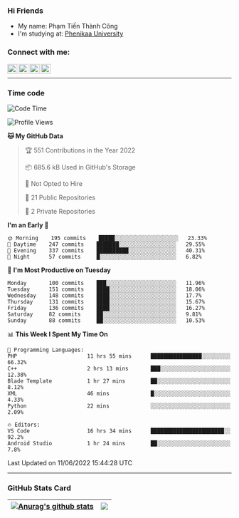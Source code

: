 ### Hi Friends

- My name: Phạm Tiến Thành Công
- I'm studying at: [Phenikaa University]


### Connect with me:
[<img align="left" alt="PhamTienThanhCong | Facebook" width="22px" src="https://upload.wikimedia.org/wikipedia/commons/thumb/1/16/Facebook-icon-1.png/640px-Facebook-icon-1.png" />][facebook]
[<img align="left" alt="PhamTienThanhCong | Zalo" width="22px" src="https://www.anphatpc.com.vn/template/anphat_2020v2/images/icon-zalo.jpg" />][zalo]
[<img align="left" alt="PhamTienThanhCong | LinkedIn" width="22px" src="https://cdn3.iconfinder.com/data/icons/inficons/512/linkedin.png" />][linkedin]
[<img align="left" alt="PhamTienThanhCong | tiktok" width="22px" src="https://cdn.worldvectorlogo.com/logos/tiktok-logo.svg" />][tiktok]

<br />

---

### Time code

<!--START_SECTION:waka-->
![Code Time](http://img.shields.io/badge/Code%20Time-421%20hrs%2042%20mins-blue)

![Profile Views](http://img.shields.io/badge/Profile%20Views-10-blue)

**🐱 My GitHub Data** 

> 🏆 551 Contributions in the Year 2022
 > 
> 📦 685.6 kB Used in GitHub's Storage 
 > 
> 🚫 Not Opted to Hire
 > 
> 📜 21 Public Repositories 
 > 
> 🔑 2 Private Repositories  
 > 
**I'm an Early 🐤** 

```text
🌞 Morning    195 commits    █████░░░░░░░░░░░░░░░░░░░░   23.33% 
🌆 Daytime    247 commits    ███████░░░░░░░░░░░░░░░░░░   29.55% 
🌃 Evening    337 commits    ██████████░░░░░░░░░░░░░░░   40.31% 
🌙 Night      57 commits     █░░░░░░░░░░░░░░░░░░░░░░░░   6.82%

```
📅 **I'm Most Productive on Tuesday** 

```text
Monday       100 commits    ███░░░░░░░░░░░░░░░░░░░░░░   11.96% 
Tuesday      151 commits    ████░░░░░░░░░░░░░░░░░░░░░   18.06% 
Wednesday    148 commits    ████░░░░░░░░░░░░░░░░░░░░░   17.7% 
Thursday     131 commits    ████░░░░░░░░░░░░░░░░░░░░░   15.67% 
Friday       136 commits    ████░░░░░░░░░░░░░░░░░░░░░   16.27% 
Saturday     82 commits     ██░░░░░░░░░░░░░░░░░░░░░░░   9.81% 
Sunday       88 commits     ██░░░░░░░░░░░░░░░░░░░░░░░   10.53%

```


📊 **This Week I Spent My Time On** 

```text
💬 Programming Languages: 
PHP                      11 hrs 55 mins      ████████████████░░░░░░░░░   66.32% 
C++                      2 hrs 13 mins       ███░░░░░░░░░░░░░░░░░░░░░░   12.38% 
Blade Template           1 hr 27 mins        ██░░░░░░░░░░░░░░░░░░░░░░░   8.12% 
XML                      46 mins             █░░░░░░░░░░░░░░░░░░░░░░░░   4.33% 
Python                   22 mins             ░░░░░░░░░░░░░░░░░░░░░░░░░   2.09%

🔥 Editors: 
VS Code                  16 hrs 34 mins      ███████████████████████░░   92.2% 
Android Studio           1 hr 24 mins        ██░░░░░░░░░░░░░░░░░░░░░░░   7.8%

```


 Last Updated on 11/06/2022 15:44:28 UTC
<!--END_SECTION:waka-->

---

### GitHub Stats Card

| <a href="https://github.com/phamtienthanhcong"><img align="center" src="https://github-readme-stats.vercel.app/api?username=PhamTienThanhCong&show_icons=true&include_all_commits=true&theme=buefy&hide_border=true&theme=ocean_dark" alt="Anurag's github stats" /></a> | <a href="https://github.com/phamtienthanhcong"><img align="center" src="https://github-readme-stats.vercel.app/api/top-langs/?username=PhamTienThanhCong&layout=compact&theme=buefy&hide_border=true&theme=ocean_dark" /></a> |
| ------------- | ------------- |

[Phenikaa University]: https://phenikaa-uni.edu.vn/vi
[facebook]: https://www.facebook.com/phamtienthanhcong
[linkedin]: https://linkedin.com/in/phamtienthanhcong
[zalo]: https://zalo.me/0396396332
[tiktok]: https://www.tiktok.com/@phamtienthanhcong
[web]: https://github.com/PhamTienThanhCong/web_dev
[min project]: https://github.com/PhamTienThanhCong/Project-Of-Web
[c and cpp]: https://github.com/PhamTienThanhCong/Code_C_and_Cpro
[python]: https://github.com/PhamTienThanhCong/Python_beginer
